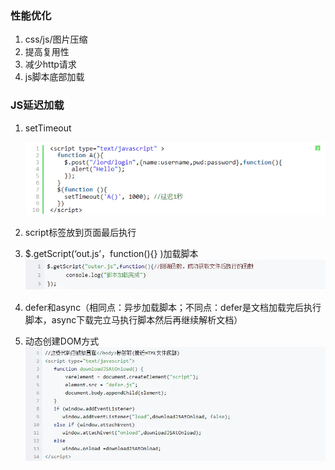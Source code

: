 ### 性能优化

1. css/js/图片压缩
2. 提高复用性
3. 减少http请求
4. js脚本底部加载

### JS延迟加载

1. setTimeout

   ![](/assets/setTimeout-js.png)

2. script标签放到页面最后执行

3. $.getScript\(‘out.js’，function\(\){} \)加载脚本![](/assets/getScript.png)

4. defer和async（相同点：异步加载脚本；不同点：defer是文档加载完后执行脚本，async下载完立马执行脚本然后再继续解析文档）

5. 动态创建DOM方式![](/assets/js-dom.png)



